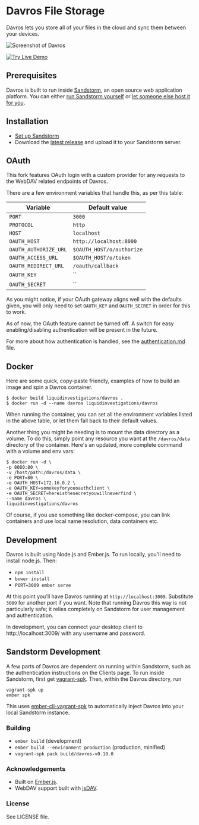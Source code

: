# Davros File Storage

Davros lets you store all of your files in the cloud and sync them between your devices.

![Screenshot of Davros](/public/images/screenshot.png)

[![Try Live Demo](https://cdn.rawgit.com/mnutt/davros/master/public/images/try-live.svg)](https://oasis.sandstorm.io/appdemo/8aspz4sfjnp8u89000mh2v1xrdyx97ytn8hq71mdzv4p4d8n0n3h)

## Prerequisites

Davros is built to run inside [Sandstorm](https://sandstorm.io), an open source web application platform. You can either [run Sandstorm yourself](https://sandstorm.io/install/) or [let someone else host it for you](https://oasis.sandstorm.io/).

## Installation

* [Set up Sandstorm](https://sandstorm.io/install/)
* Download the [latest release](https://github.com/mnutt/davros/releases) and upload it to your Sandstorm server.

## OAuth

This fork features OAuth login with a custom provider for any requests to the WebDAV related endpoints of Davros.

There are a few environment variables that handle this, as per this table:

| Variable              | Default value             |
|-----------------------|---------------------------|
| `PORT`                | `3000`                    |
| `PROTOCOL`            | `http`                    |
| `HOST`                | `localhost`               |
| `OAUTH_HOST`          | `http://localhost:8000`   |
| `OAUTH_AUTHORIZE_URL` | `$OAUTH_HOST/o/authorize` |
| `OAUTH_ACCESS_URL`    | `$OAUTH_HOST/o/token`     |
| `OAUTH_REDIRECT_URL`  | `/oauth/callback`         |
| `OAUTH_KEY`           | ``                        |
| `OAUTH_SECRET`        | ``                        |

As you might notice, if your OAuth gateway aligns well with the defaults given, you will only need to set `OAUTH_KEY` and `OAUTH_SECRET` in order for this to work.

As of now, the OAuth feature cannot be turned off. A switch for easy enabling/disabling authentication will be present in the future.

For more about how authentication is handled, see the [authentication.md](./docs/authentication.md) file.

## Docker

Here are some quick, copy-paste friendly, examples of how to build an image and spin a Davros container.

```
$ docker build liquidinvestigations/davros .
$ docker run -d --name davros liquidinvestigations/davros
```

When running the container, you can set all the environment variables listed in the above table, or let them fall back to their default values.

Another thing you might be needing is to mount the data directory as a volume. To do this, simply point any resource you want at the `/davros/data` directory of the container. Here's an updated, more complete command with a volume and env vars:

```
$ docker run -d \
-p 8080:80 \
-v /host/path:/davros/data \
-e PORT=80 \
-e OAUTH_HOST=172.16.0.2 \
-e OAUTH_KEY=somekeyforyouoauthclient \
-e OAUTH_SECRET=hereisthesecretyouwillneverfind \
--name davros \
liquidinvestigations/davros
```

Of course, if you use something like docker-compose, you can link containers and use local name resolution, data containers etc. 

## Development

Davros is built using Node.js and Ember.js. To run locally, you'll need to install node.js. Then:

* `npm install`
* `bower install`
* `PORT=3009 ember serve`

At this point you'll have Davros running at `http://localhost:3009`. Substitute `3009` for another port if you want. Note that running Davros this way is not particularly safe; it relies completely on Sandstorm for user management and authentication.

In development, you can connect your desktop client to http://localhost:3009/ with any username and password.

## Sandstorm Development

A few parts of Davros are dependent on running within Sandstorm, such as the authentication instructions on the Clients page. To run inside Sandstorm, first get [vagrant-spk](https://github.com/sandstorm-io/vagrant-spk). Then, within the Davros directory, run

    vagrant-spk up
    ember spk

This uses [ember-cli-vagrant-spk](https://github.com/mnutt/ember-cli-vagrant-spk) to automatically inject Davros into your local Sandstorm instance.

### Building

* `ember build` (development)
* `ember build --environment production` (production, minified)
* `vagrant-spk pack build/davros-v0.10.0`

### Acknowledgements

* Built on [Ember.js](https://emberjs.com).
* WebDAV support built with [jsDAV](https://github.com/mikedeboer/jsDAV).

### License

See LICENSE file.
